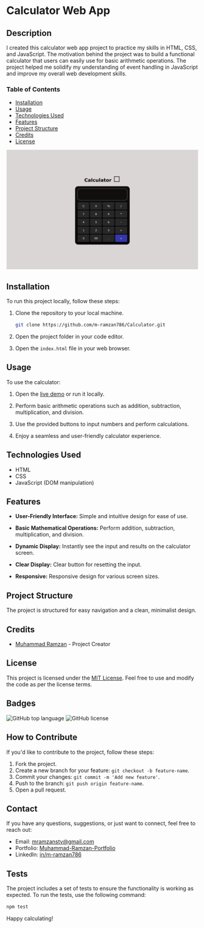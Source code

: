# Calculator Web App

## Description

I created this calculator web app project to practice my skills in HTML, CSS, and JavaScript. The motivation behind the project was to build a functional calculator that users can easily use for basic arithmetic operations. The project helped me solidify my understanding of event handling in JavaScript and improve my overall web development skills.

### Table of Contents

- [Installation](#installation)
- [Usage](#usage)
- [Technologies Used](#technologies-used)
- [Features](#features)
- [Project Structure](#project-structure)
- [Credits](#credits)
- [License](#license)

![Calculator Web App Screenshot](calculator-thumbnail.png)

## Installation

To run this project locally, follow these steps:

1. Clone the repository to your local machine.
    ```bash
    git clone https://github.com/m-ramzan786/Calculator.git
    ```

2. Open the project folder in your code editor.

3. Open the `index.html` file in your web browser.

## Usage

To use the calculator:

1. Open the [live demo](https://calculator-sigma-one-31.vercel.app/) or run it locally.

2. Perform basic arithmetic operations such as addition, subtraction, multiplication, and division.

3. Use the provided buttons to input numbers and perform calculations.

4. Enjoy a seamless and user-friendly calculator experience.

## Technologies Used

- HTML
- CSS
- JavaScript (DOM manipulation)

## Features

- **User-Friendly Interface:** Simple and intuitive design for ease of use.

- **Basic Mathematical Operations:** Perform addition, subtraction, multiplication, and division.

- **Dynamic Display:** Instantly see the input and results on the calculator screen.

- **Clear Display:** Clear button for resetting the input.

- **Responsive:** Responsive design for various screen sizes.

## Project Structure

The project is structured for easy navigation and a clean, minimalist design.

## Credits

- [Muhammad Ramzan](https://github.com/m-ramzan786) - Project Creator

## License

This project is licensed under the [MIT License](LICENSE). Feel free to use and modify the code as per the license terms.

## Badges

![GitHub top language](https://img.shields.io/github/languages/top/m-ramzan786/Calculator)
![GitHub license](https://img.shields.io/github/license/m-ramzan786/Calculator)

## How to Contribute

If you'd like to contribute to the project, follow these steps:

1. Fork the project.
2. Create a new branch for your feature: `git checkout -b feature-name`.
3. Commit your changes: `git commit -m 'Add new feature'`.
4. Push to the branch: `git push origin feature-name`.
5. Open a pull request.

## Contact

If you have any questions, suggestions, or just want to connect, feel free to reach out:

- Email: [mramzanstv@gmail.com](mramzanstv@gmail.com)
- Portfolio: [Muhammad-Ramzan-Portfolio](https://muhammad-ramzan.vercel.app/)
- LinkedIn: [in/m-ramzan786](https://www.linkedin.com/in/m-ramzan786/)

## Tests

The project includes a set of tests to ensure the functionality is working as expected. To run the tests, use the following command:
```bash
npm test
```
Happy calculating!
